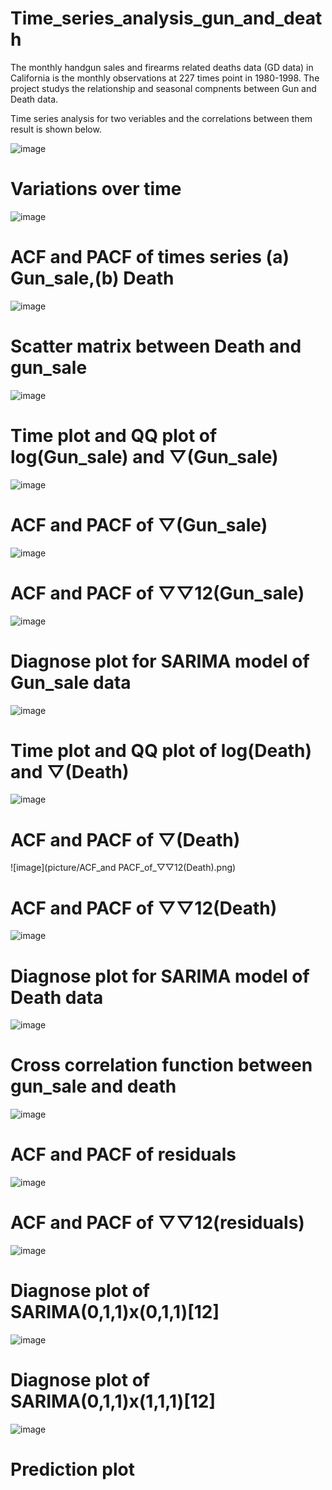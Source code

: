 # Time_series_analysis_gun_and_death

The monthly handgun sales and firearms related deaths data (GD data) in California is the monthly observations at 227 times point in 1980-1998. The project studys the relationship and seasonal compnents between Gun and Death data.

Time series analysis for two veriables and the correlations between them result is shown below.

![image](picture/variantion_over_time.png)
# Variations over time

![image](picture/PACF_and_ACF_of_variables.png)
# ACF and PACF of times series (a) Gun_sale,(b) Death

![image](picture/scatter_matrix.png)
# Scatter matrix between Death and gun_sale

![image](picture/Time_plot_and_QQ_plot_of_log(Gun_sale)_and_▽(Gun_sale).png)
# Time plot and QQ plot of log(Gun_sale) and ▽(Gun_sale)

![image](picture/ACF_and_PACF_of_▽(Gun_sale).png)
# ACF and PACF of ▽(Gun_sale)

![image](picture/ACF_and_PACF_of_▽▽12(Gun_sale).png)
# ACF and PACF of ▽▽12(Gun_sale)

![image](picture/Diagnose_plot_for_SARIMA_model_of_Gun_sale_data.png)
# Diagnose  plot for SARIMA model of Gun_sale data

![image](picture/Time_plot_and_QQ_plot_of_log(Death)_and_▽(Death).png)
# Time plot and QQ plot of log(Death) and ▽(Death)

![image](picture/ACF_and_PACF_of_▽(Death).png)
# ACF and PACF of ▽(Death)

![image](picture/ACF_and PACF_of_▽▽12(Death).png)
# ACF and PACF of ▽▽12(Death)

![image](picture/Diagnose_plot_for_SARIMA_model_of_Death_data.png)
# Diagnose  plot for SARIMA model of Death data

![image](picture/Cross_correlation_function_between_gun_sale_and_death.png)
# Cross correlation function between gun_sale and death

![image](picture/ACF_and_PACF_of_residuals.png)
# ACF and PACF of residuals

![image](picture/ACF_and_PACF_of_▽▽12(residuals).png)
# ACF and PACF of ▽▽12(residuals)

![image](picture/Diagnose_plot_of_SARIMA(0,1,1)x(0,1,1)[12].png)
# Diagnose plot of SARIMA(0,1,1)x(0,1,1)[12]

![image](picture/Diagnose_plot_of_SARIMA(0,1,1)x(1,1,1)[12].png)
# Diagnose plot of SARIMA(0,1,1)x(1,1,1)[12]

![image](picture/Prediction_plot.png)
# Prediction plot
